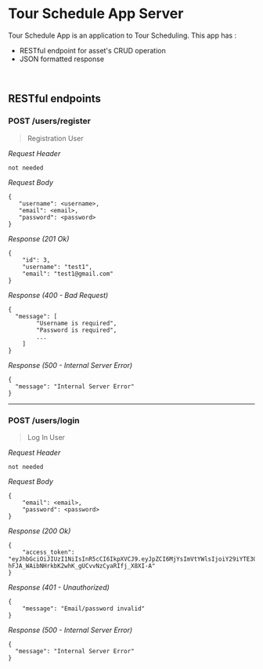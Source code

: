 # Tour Schedule App Server

Tour Schedule App is an application to Tour Scheduling. This app has :

- RESTful endpoint for asset's CRUD operation
- JSON formatted response

&nbsp;

## RESTful endpoints

### POST /users/register

> Registration User

_Request Header_

```
not needed
```

_Request Body_

```
{
   "username": <username>,
   "email": <email>,
   "password": <password>
}
```

_Response (201 Ok)_

```
{
    "id": 3,
    "username": "test1",
    "email": "test1@gmail.com"
}
```

_Response (400 - Bad Request)_

```
{
  "message": [
        "Username is required",
        "Password is required",
        ...
    ]
}
```

_Response (500 - Internal Server Error)_

```
{
  "message": "Internal Server Error"
}
```

---

### POST /users/login

> Log In User

_Request Header_

```
not needed
```

_Request Body_

```
{
    "email": <email>,
    "password": <password>
}
```

_Response (200 Ok)_

```
{
    "access_token": "eyJhbGciOiJIUzI1NiIsInR5cCI6IkpXVCJ9.eyJpZCI6MjYsImVtYWlsIjoiY29iYTE3QGdtYWlsLmNvbSIsImlhdCI6MTYyNzk1OTAxMH0.Q-hFJA_WAibNHrkbK2whK_gUCvvNzCyaRIfj_X8XI-A"
}
```

_Response (401 - Unauthorized)_

```
{
    "message": "Email/password invalid"
}
```

_Response (500 - Internal Server Error)_

```
{
  "message": "Internal Server Error"
}
```
